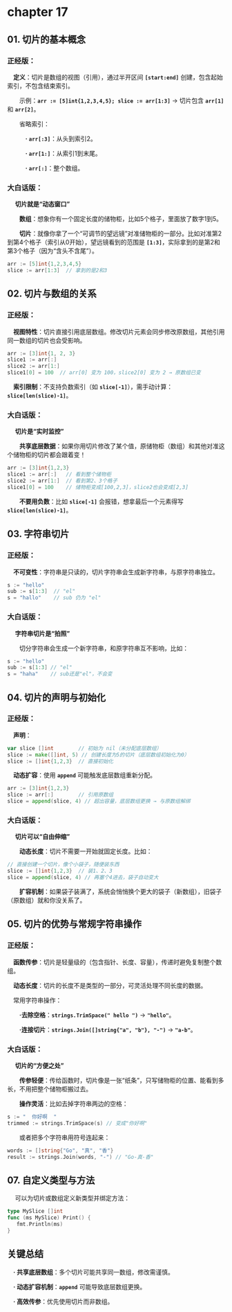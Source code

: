 # chapter 17

## 01. 切片的基本概念
### 正经版：

&emsp;**定义**：切片是数组的视图（引用），通过半开区间 **`[start:end]`** 创建，包含起始索引，不包含结束索引。

&emsp;&emsp;示例：**`arr := [5]int{1,2,3,4,5}; slice := arr[1:3]`** → 切片包含 **`arr[1]`** 和 **`arr[2]`**。

&emsp;&emsp;省略索引：

&emsp;&emsp;&emsp;**· `arr[:3]`**：从头到索引2。

&emsp;&emsp;&emsp;**· `arr[1:]`**：从索引1到末尾。

&emsp;&emsp;&emsp;**· `arr[:]`**：整个数组。

### 大白话版：

&emsp; **切片就是“动态窗口”**

&emsp;&emsp;**数组**：想象你有一个固定长度的储物柜，比如5个格子，里面放了数字1到5。

&emsp;&emsp;**切片**：就像你拿了一个“可调节的望远镜”对准储物柜的一部分。比如对准第2到第4个格子（索引从0开始），望远镜看到的范围是 **`[1:3]`**，实际拿到的是第2和第3个格子（因为“含头不含尾”）。

```go
arr := [5]int{1,2,3,4,5}
slice := arr[1:3]  // 拿到的是2和3 
```

## 02. 切片与数组的关系
### 正经版：

&emsp;**视图特性**：切片直接引用底层数组。修改切片元素会同步修改原数组，其他引用同一数组的切片也会受影响。

```go
arr := [3]int{1, 2, 3}
slice1 := arr[:]
slice2 := arr[1:]
slice1[0] = 100  // arr[0] 变为 100，slice2[0] 变为 2 → 原数组已变
```

&emsp;**索引限制**：不支持负数索引（如 **`slice[-1]`**），需手动计算：**`slice[len(slice)-1]`**。

### 大白话版：

&emsp; **切片是“实时监控”**

&emsp;&emsp;**共享底层数据**：如果你用切片修改了某个值，原储物柜（数组）和其他对准这个储物柜的切片都会跟着变！
```go
arr := [3]int{1,2,3}
slice1 := arr[:]   // 看到整个储物柜
slice2 := arr[1:]  // 看到第2、3个格子
slice1[0] = 100    // 储物柜变成[100,2,3]，slice2也会变成[2,3]
```

&emsp;&emsp;**不要用负数**：比如 **`slice[-1]`** 会报错，想拿最后一个元素得写 **`slice[len(slice)-1]`**。


## 03. 字符串切片
### 正经版：

&emsp;**不可变性**：字符串是只读的，切片字符串会生成新字符串，与原字符串独立。
```go
s := "hello"
sub := s[1:3]  // "el"
s = "hallo"    // sub 仍为 "el"
```

### 大白话版：

&emsp; **字符串切片是“拍照”**

&emsp;&emsp;切分字符串会生成一个新字符串，和原字符串互不影响，比如：
```go
s := "hello"
sub := s[1:3] // "el"
s = "haha"    // sub还是"el"，不会变
```

## 04. 切片的声明与初始化
### 正经版：

&emsp;**声明**：
```go
var slice []int        // 初始为 nil（未分配底层数组）
slice := make([]int, 5) // 创建长度为5的切片（底层数组初始化为0）
slice := []int{1,2,3}  // 直接初始化
```

&emsp;**动态扩容**：使用 **`append`** 可能触发底层数组重新分配。
```go
arr := [3]int{1,2,3}
slice := arr[:]        // 引用原数组
slice = append(slice, 4) // 超出容量，底层数组更换 → 与原数组解绑
```

### 大白话版：

&emsp; **切片可以“自由伸缩”**

&emsp;&emsp;**动态长度**：切片不需要一开始就固定长度。比如：
```go
// 直接创建一个切片，像个小袋子，随便装东西
slice := []int{1,2,3}  // 装1、2、3
slice = append(slice, 4) // 再塞个4进去，袋子自动变大
```

&emsp;&emsp;**扩容机制**：如果袋子装满了，系统会悄悄换个更大的袋子（新数组），旧袋子（原数组）就和你没关系了。

## 05. 切片的优势与常规字符串操作
### 正经版：

&emsp;**函数传参**：切片是轻量级的（包含指针、长度、容量），传递时避免复制整个数组。

&emsp;**动态长度**：切片的长度不是类型的一部分，可灵活处理不同长度的数据。

&emsp;常用字符串操作：

&emsp;&emsp;**·去除空格**：**`strings.TrimSpace(" hello ")`** → **`"hello"`**。

&emsp;&emsp;**·连接切片**：**`strings.Join([]string{"a", "b"}, "-")`** → **`"a-b"`**。

### 大白话版：

&emsp; **切片的“方便之处”**

&emsp;&emsp;**传参轻便**：传给函数时，切片像是一张“纸条”，只写储物柜的位置、能看到多长，不用把整个储物柜搬过去。

&emsp;&emsp;**操作灵活**：比如去掉字符串两边的空格：
```go
s := "  你好啊  "
trimmed := strings.TrimSpace(s) // 变成"你好啊"
```

&emsp;&emsp;或者把多个字符串用符号连起来：
```go
words := []string{"Go", "真", "香"}
result := strings.Join(words, "-") // "Go-真-香"
```

## 07. 自定义类型与方法

&emsp; 可以为切片或数组定义新类型并绑定方法：
```go
type MySlice []int
func (ms MySlice) Print() {
   fmt.Println(ms)
}
```

## 关键总结

&emsp;**· 共享底层数组**：多个切片可能共享同一数组，修改需谨慎。

&emsp;**· 动态扩容机制**：**`append`** 可能导致底层数组更换。

&emsp;**· 高效传参**：优先使用切片而非数组。